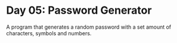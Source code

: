 # Day 05: Password Generator
A program that generates a random password with a set amount of characters, symbols and numbers.
